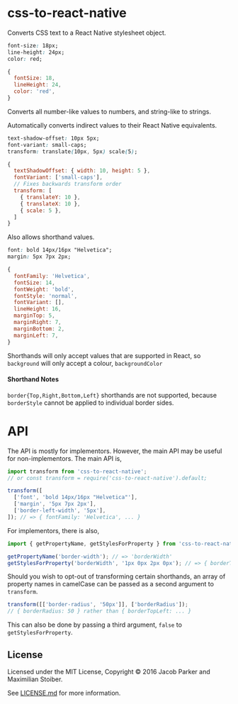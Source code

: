 # css-to-react-native

Converts CSS text to a React Native stylesheet object.

```css
font-size: 18px;
line-height: 24px;
color: red;
```

```js
{
  fontSize: 18,
  lineHeight: 24,
  color: 'red',
}
```

Converts all number-like values to numbers, and string-like to strings.

Automatically converts indirect values to their React Native equivalents.

```css
text-shadow-offset: 10px 5px;
font-variant: small-caps;
transform: translate(10px, 5px) scale(5);
```

```js
{
  textShadowOffset: { width: 10, height: 5 },
  fontVariant: ['small-caps'],
  // Fixes backwards transform order
  transform: [
    { translateY: 10 },
    { translateX: 10 },
    { scale: 5 },
  ]
}
```

Also allows shorthand values.

```css
font: bold 14px/16px "Helvetica";
margin: 5px 7px 2px;
```

```js
{
  fontFamily: 'Helvetica',
  fontSize: 14,
  fontWeight: 'bold',
  fontStyle: 'normal',
  fontVariant: [],
  lineHeight: 16,
  marginTop: 5,
  marginRight: 7,
  marginBottom: 2,
  marginLeft: 7,
}
```

Shorthands will only accept values that are supported in React, so `background` will only accept a colour, `backgroundColor`

#### Shorthand Notes

`border{Top,Right,Bottom,Left}` shorthands are not supported, because `borderStyle` cannot be applied to individual border sides.

# API

The API is mostly for implementors. However, the main API may be useful for non-implementors. The main API is,

```js
import transform from 'css-to-react-native';
// or const transform = require('css-to-react-native').default;

transform([
  ['font', 'bold 14px/16px "Helvetica"'],
  ['margin', '5px 7px 2px'],
  ['border-left-width', '5px'],
]); // => { fontFamily: 'Helvetica', ... }
```

For implementors, there is also,

```js
import { getPropertyName, getStylesForProperty } from 'css-to-react-native';

getPropertyName('border-width'); // => 'borderWidth'
getStylesForProperty('borderWidth', '1px 0px 2px 0px'); // => { borderTopWidth: 1, ... }
```

Should you wish to opt-out of transforming certain shorthands, an array of property names in camelCase can be passed as a second argument to `transform`.

```js
transform([['border-radius', '50px']], ['borderRadius']);
// { borderRadius: 50 } rather than { borderTopLeft: ... }
```

This can also be done by passing a third argument, `false` to `getStylesForProperty`.

## License

Licensed under the MIT License, Copyright © 2016 Jacob Parker and Maximilian Stoiber.

See [LICENSE.md](./LICENSE.md) for more information.
